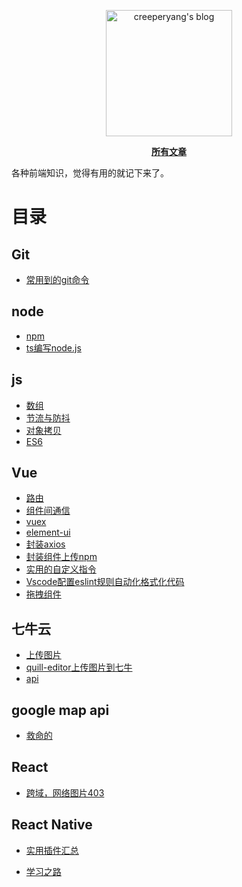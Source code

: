 <p align="center">
  <a href="https://github.com/creeperyang/blog">
  <img width="202" alt="creeperyang's blog" src="https://cloud.githubusercontent.com/assets/8046480/14981004/d3108ee0-115e-11e6-8f35-b4320b214947.png">
  </a>
</p>

<p align="center">
<a href="https://github.com/lensh/blog/issues"><b>所有文章</b></a>
</p>

各种前端知识，觉得有用的就记下来了。

# 目录

## Git

- [常用到的git命令](https://github.com/heikaimu/blog/issues/1)

## node

- [npm](https://github.com/heikaimu/blog/issues/13)
- [ts编写node.js](https://github.com/heikaimu/blog/issues/15)

## js

- [数组](https://github.com/heikaimu/blog/issues/2)
- [节流与防抖](https://github.com/heikaimu/blog/issues/3)
- [对象拷贝](https://github.com/heikaimu/blog/issues/4)
- [ES6](https://github.com/heikaimu/blog/issues/12)

## Vue

- [路由](https://github.com/heikaimu/blog/issues/5)
- [组件间通信](https://github.com/heikaimu/blog/issues/6)
- [vuex](https://github.com/heikaimu/blog/issues/7)
- [element-ui](https://github.com/heikaimu/blog/issues/8)
- [封装axios](https://github.com/heikaimu/blog/issues/9)
- [封装组件上传npm](https://github.com/heikaimu/blog/issues/14)
- [实用的自定义指令](https://github.com/heikaimu/blog/issues/16)
- [Vscode配置eslint规则自动化格式化代码](https://github.com/heikaimu/blog/issues/17)
- [拖拽组件](https://github.com/heikaimu/blog/issues/19)

## 七牛云

- [上传图片](https://github.com/heikaimu/blog/issues/10)
- [quill-editor上传图片到七牛](https://github.com/heikaimu/blog/issues/11)
- [api](https://www.jianshu.com/p/e6f072839282)


## google map api
- [救命的](https://www.cnblogs.com/lsr17/p/7365864.html)

## React
- [跨域，网络图片403](https://github.com/heikaimu/blog/issues/18)

## React Native
- [实用插件汇总](https://blog.csdn.net/u010241631/article/details/81063414)

- [学习之路](https://github.com/heikaimu/blog/issues/20)
